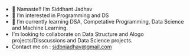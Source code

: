 - 👋 Namaste!! I’m Siddhant Jadhav
- 👀 I’m interested in Programming and DS
- 🌱 I’m currently learning DSA, Competative Programming, Data Science and Machine Learning.
-  I’m looking to collaborate on Data Structure and Alogo projects/Disscussions and Data Science projects.
-  Contact me on : sidbnjadhav@gmail.com

<!---
Sid-0602/Sid-0602 is a ✨ special ✨ repository because its `README.md` (this file) appears on your GitHub profile.
You can click the Preview link to take a look at your changes.
--->
